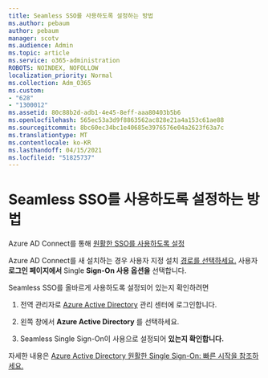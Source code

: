 ```yaml
---
title: Seamless SSO를 사용하도록 설정하는 방법
ms.author: pebaum
author: pebaum
manager: scotv
ms.audience: Admin
ms.topic: article
ms.service: o365-administration
ROBOTS: NOINDEX, NOFOLLOW
localization_priority: Normal
ms.collection: Adm_O365
ms.custom:
- "628"
- "1300012"
ms.assetid: 80c88b2d-adb1-4e45-8eff-aaa80403b5b6
ms.openlocfilehash: 565ec53a3d9f8863562ac828e21a4a153c61ae88
ms.sourcegitcommit: 8bc60ec34bc1e40685e3976576e04a2623f63a7c
ms.translationtype: MT
ms.contentlocale: ko-KR
ms.lasthandoff: 04/15/2021
ms.locfileid: "51825737"
---
```

# <a name="how-to-enable-seamless-sso"></a>Seamless SSO를 사용하도록 설정하는 방법

Azure AD Connect를 통해 [원활한 SSO를 사용하도록 설정](https://docs.microsoft.com/azure/active-directory/connect/active-directory-aadconnect)
  
Azure AD Connect를 새 설치하는 경우 사용자 지정 설치 [경로를 선택하세요.](https://docs.microsoft.com/azure/active-directory/connect/active-directory-aadconnect-get-started-custom) 사용자 **로그인 페이지에서** Single **Sign-On 사용 옵션을** 선택합니다.
  
Seamless SSO를 올바르게 사용하도록 설정되어 있는지 확인하려면
  
1. 전역 관리자로 [Azure Active Directory](https://aad.portal.azure.com) 관리 센터에 로그인합니다.

2. 왼쪽 창에서 **Azure Active Directory** 를 선택하세요.

3. Seamless Single Sign-On이 사용으로 설정되어 **있는지 확인합니다.**

자세한 내용은 [Azure Active Directory 원활한 Single Sign-On: 빠른 시작을 참조하세요.](https://docs.microsoft.com/azure/active-directory/connect/active-directory-aadconnect-sso-quick-start)
  